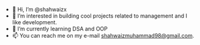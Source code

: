 - 👋 Hi, I’m @shahwaizx
- 👀 I’m interested in building cool projects related to management and I like development.
- 🌱 I’m currently learning DSA and OOP
- 📫 You can reach me on my e-mail shahwaizmuhammad98@gmail.com.

<!---
shahwaizx/shahwaizx is a ✨ special ✨ repository because its `README.md` (this file) appears on your GitHub profile.
You can click the Preview link to take a look at your changes.
--->
